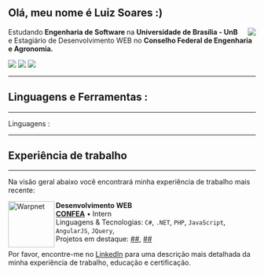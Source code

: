 ## Olá, meu nome é <strong> Luiz Soares :) </strong>

<img align='right' src="https://github-readme-stats.vercel.app/api?username=luizh-gsoares&theme=tokyonight&show_icons=true">

<p>Estudando <strong> Engenharia de Software </strong> na <strong> Universidade de Brasília - UnB</strong><br/> e Estagiário de Desenvolvimento WEB no <strong>Conselho Federal de Engenharia e Agronomia.</strong> <br/></p>
<img src="https://img.shields.io/badge/Instagram-E4405F?style=for-the-badge&logo=instagram&logoColor=white" href="https://www.instagram.com/luizh.gsoares"/>
<img src="https://img.shields.io/badge/Twitter-1DA1F2?style=for-the-badge&logo=twitter&logoColor=white" href="https://www.twitter.com/luizhgsoares"/>
<img src="https://img.shields.io/badge/LinkedIn-0077B5?style=for-the-badge&logo=linkedin&logoColor=white" href="https://www.linkedin.com/in/p/luizh.gsoares"/>

<hr>
<h2> Linguagens e Ferramentas : </h2>
<hr>
<p> Linguagens :</p>

<hr>
<h2> Experiência de trabalho </h2>
<hr>

Na visão geral abaixo você encontrará minha experiência de trabalho mais recente:

[<img align="left" height="94px" width="94px" alt="Warpnet" src="https://media-exp1.licdn.com/dms/image/D4D0BAQH5VL588fHT8Q/company-logo_200_200/0/1667324845588?e=1675900800&v=beta&t=B5Fq-_qrrTJ2T0gUSmQbj98e4WZxmhSLnH9-3ovW4a0"/>](https://www.confea.org.br)

**Desenvolvimento WEB** \
[**CONFEA**](https://www.confea.org.br) • Intern \
Linguagens & Tecnologias: `C#`, `.NET`, `PHP`, `JavaScript`, `AngularJS`, `JQuery`,\
Projetos em destaque: [##](https://www.google.com/), [##](<https://pt.wikipedia.org/wiki/Marte_(planeta)>)
<br/>

Por favor, encontre-me no [LinkedIn](https://www.linkedin.com/in/p/luizh.gsoares) para uma descrição mais detalhada da minha experiência de trabalho, educação e certificação.
